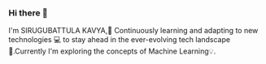 ### Hi there 👋
  I'm SIRUGUBATTULA KAVYA,🌱 Continuously learning and adapting to new technologies 💻 to stay ahead in the ever-evolving tech landscape🚀.Currently I'm exploring the concepts of Machine Learning💡.


